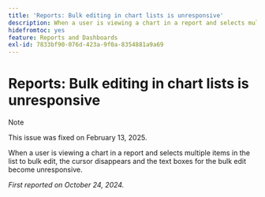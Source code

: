 ```yaml
---
title: 'Reports: Bulk editing in chart lists is unresponsive'
description: When a user is viewing a chart in a report and selects multiple items in the list to bulk edit, the cursor disappears and the text boxes for the bulk edit become unresponsive.
hidefromtoc: yes
feature: Reports and Dashboards
exl-id: 7833bf90-076d-423a-9f0a-8354881a9a69
---
```

# Reports: Bulk editing in chart lists is unresponsive

>[!NOTE]
>
>This issue was fixed on February 13, 2025.

When a user is viewing a chart in a report and selects multiple items in the list to bulk edit, the cursor disappears and the text boxes for the bulk edit become unresponsive.

_First reported on October 24, 2024._
